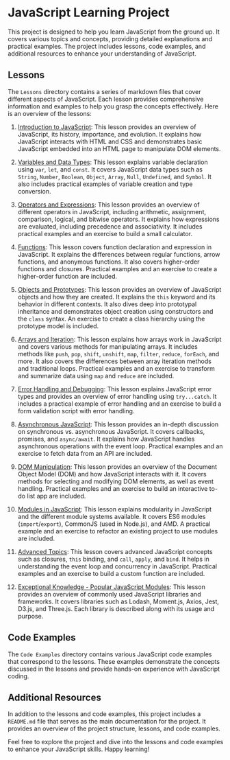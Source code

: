 # JavaScript Learning Project

This project is designed to help you learn JavaScript from the ground up. It covers various topics and concepts, providing detailed explanations and practical examples. The project includes lessons, code examples, and additional resources to enhance your understanding of JavaScript.

## Lessons

The `Lessons` directory contains a series of markdown files that cover different aspects of JavaScript. Each lesson provides comprehensive information and examples to help you grasp the concepts effectively. Here is an overview of the lessons:

1. [Introduction to JavaScript](Lessons/1.%20Introduction%20to%20JavaScript.md): This lesson provides an overview of JavaScript, its history, importance, and evolution. It explains how JavaScript interacts with HTML and CSS and demonstrates basic JavaScript embedded into an HTML page to manipulate DOM elements.

2. [Variables and Data Types](Lessons/2.%20Variables%20and%20Data%20Types.md): This lesson explains variable declaration using `var`, `let`, and `const`. It covers JavaScript data types such as `String`, `Number`, `Boolean`, `Object`, `Array`, `Null`, `Undefined`, and `Symbol`. It also includes practical examples of variable creation and type conversion.

3. [Operators and Expressions](Lessons/3.%20Operators%20and%20Expressions.md): This lesson provides an overview of different operators in JavaScript, including arithmetic, assignment, comparison, logical, and bitwise operators. It explains how expressions are evaluated, including precedence and associativity. It includes practical examples and an exercise to build a small calculator.

4. [Functions](Lessons/4.%20Functions.md): This lesson covers function declaration and expression in JavaScript. It explains the differences between regular functions, arrow functions, and anonymous functions. It also covers higher-order functions and closures. Practical examples and an exercise to create a higher-order function are included.

5. [Objects and Prototypes](Lessons/5.%20Objects%20and%20Prototypes.md): This lesson provides an overview of JavaScript objects and how they are created. It explains the `this` keyword and its behavior in different contexts. It also dives deep into prototypal inheritance and demonstrates object creation using constructors and the `class` syntax. An exercise to create a class hierarchy using the prototype model is included.

6. [Arrays and Iteration](Lessons/6.%20Arrays%20and%20Iteration.md): This lesson explains how arrays work in JavaScript and covers various methods for manipulating arrays. It includes methods like `push`, `pop`, `shift`, `unshift`, `map`, `filter`, `reduce`, `forEach`, and more. It also covers the differences between array iteration methods and traditional loops. Practical examples and an exercise to transform and summarize data using `map` and `reduce` are included.

7. [Error Handling and Debugging](Lessons/7.%20Error%20Handling%20and%20Debugging.md): This lesson explains JavaScript error types and provides an overview of error handling using `try...catch`. It includes a practical example of error handling and an exercise to build a form validation script with error handling.

8. [Asynchronous JavaScript](Lessons/8.%20Asynchronous%20JavaScript.md): This lesson provides an in-depth discussion on synchronous vs. asynchronous JavaScript. It covers callbacks, promises, and `async/await`. It explains how JavaScript handles asynchronous operations with the event loop. Practical examples and an exercise to fetch data from an API are included.

9. [DOM Manipulation](Lessons/9.%20DOM%20Manipulation.md): This lesson provides an overview of the Document Object Model (DOM) and how JavaScript interacts with it. It covers methods for selecting and modifying DOM elements, as well as event handling. Practical examples and an exercise to build an interactive to-do list app are included.

10. [Modules in JavaScript](Lessons/10.%20Modules%20in%20JavaScript.md): This lesson explains modularity in JavaScript and the different module systems available. It covers ES6 modules (`import`/`export`), CommonJS (used in Node.js), and AMD. A practical example and an exercise to refactor an existing project to use modules are included.

11. [Advanced Topics](Lessons/11.%20Advanced%20Topics.md): This lesson covers advanced JavaScript concepts such as closures, `this` binding, and `call`, `apply`, and `bind`. It helps in understanding the event loop and concurrency in JavaScript. Practical examples and an exercise to build a custom function are included.

12. [Exceptional Knowledge - Popular JavaScript Modules](Lessons/12.%20Exceptional%20Knowledge%20-%20Popular%20JavaScript%20Modules.md): This lesson provides an overview of commonly used JavaScript libraries and frameworks. It covers libraries such as Lodash, Moment.js, Axios, Jest, D3.js, and Three.js. Each library is described along with its usage and purpose.

## Code Examples

The `Code Examples` directory contains various JavaScript code examples that correspond to the lessons. These examples demonstrate the concepts discussed in the lessons and provide hands-on experience with JavaScript coding.

## Additional Resources

In addition to the lessons and code examples, this project includes a `README.md` file that serves as the main documentation for the project. It provides an overview of the project structure, lessons, and code examples.

Feel free to explore the project and dive into the lessons and code examples to enhance your JavaScript skills. Happy learning!